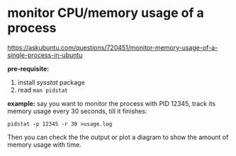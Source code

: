 # monitor CPU/memory usage of a process

https://askubuntu.com/questions/720451/monitor-memory-usage-of-a-single-process-in-ubuntu

**pre-requisite:**
1. install _sysstat_ package
2. read `man pidstat`

**example:**
say you want to monitor the process with PID 12345, track its memory usage every 30 seconds, till it finishes:

`pidstat -p 12345 -r 30 >usage.log`

Then you can check the the output or plot a diagram to show the amount of memory usage with time.
